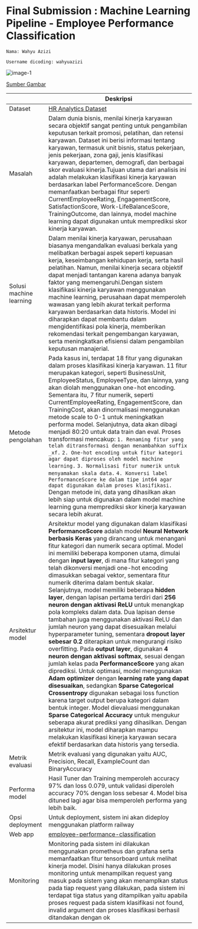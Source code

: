 # Final Submission : Machine Learning Pipeline - Employee Performance Classification  

```Nama: Wahyu Azizi```

```Username dicoding: wahyuazizi```

![image-1](https://storage.googleapis.com/kaggle-datasets-images/6489977/10481109/40eaadef91ed42fe337d399b1ae008e3/dataset-cover.jpg?t=2025-01-16-01-03-56)

[Sumber Gambar](https://www.kaggle.com/datasets/hopesb/hr-analytics-dataset)

| | Deskripsi |
| ----------- | ----------- |
| Dataset | [HR Analytics Dataset](https://www.kaggle.com/datasets/hopesb/hr-analytics-dataset) |
| Masalah | Dalam dunia bisnis, menilai kinerja karyawan secara objektif sangat penting untuk pengambilan keputusan terkait promosi, pelatihan, dan retensi karyawan. Dataset ini berisi informasi tentang karyawan, termasuk unit bisnis, status pekerjaan, jenis pekerjaan, zona gaji, jenis klasifikasi karyawan, departemen, demografi, dan berbagai skor evaluasi kinerja.Tujuan utama dari analisis ini adalah melakukan klasifikasi kinerja karyawan berdasarkan label PerformanceScore. Dengan memanfaatkan berbagai fitur seperti CurrentEmployeeRating, EngagementScore, SatisfactionScore, Work-LifeBalanceScore, TrainingOutcome, dan lainnya, model machine learning dapat digunakan untuk memprediksi skor kinerja karyawan. |
| Solusi machine learning | Dalam menilai kinerja karyawan, perusahaan biasanya mengandalkan evaluasi berkala yang melibatkan berbagai aspek seperti kepuasan kerja, keseimbangan kehidupan kerja, serta hasil pelatihan. Namun, menilai kinerja secara objektif dapat menjadi tantangan karena adanya banyak faktor yang memengaruhi.Dengan sistem klasifikasi kinerja karyawan menggunakan machine learning, perusahaan dapat memperoleh wawasan yang lebih akurat terkait performa karyawan berdasarkan data historis. Model ini diharapkan dapat membantu dalam mengidentifikasi pola kinerja, memberikan rekomendasi terkait pengembangan karyawan, serta meningkatkan efisiensi dalam pengambilan keputusan manajerial. |
| Metode pengolahan | Pada kasus ini, terdapat 18 fitur yang digunakan dalam proses klasifikasi kinerja karyawan. 11 fitur merupakan kategori, seperti BusinessUnit, EmployeeStatus, EmployeeType, dan lainnya, yang akan diolah menggunakan one-hot encoding. Sementara itu, 7 fitur numerik, seperti CurrentEmployeeRating, EngagementScore, dan TrainingCost, akan dinormalisasi menggunakan metode scale to 0-1 untuk meningkatkan performa model. Selanjutnya, data akan dibagi menjadi 80:20 untuk data train dan eval. Proses transformasi mencakup: ```1. Renaming fitur yang telah ditransformasi dengan menambahkan suffix _xf.``` ```2. One-hot encoding untuk fitur kategori agar dapat diproses oleh model machine learning.``` ```3. Normalisasi fitur numerik untuk menyamakan skala data.``` ```4. Konversi label PerformanceScore ke dalam tipe int64 agar dapat digunakan dalam proses klasifikasi.``` Dengan metode ini, data yang dihasilkan akan lebih siap untuk digunakan dalam model machine learning guna memprediksi skor kinerja karyawan secara lebih akurat. |
| Arsitektur model | Arsitektur model yang digunakan dalam klasifikasi **PerformanceScore** adalah model **Neural Network berbasis Keras** yang dirancang untuk menangani fitur kategori dan numerik secara optimal. Model ini memiliki beberapa komponen utama, dimulai dengan **input layer**, di mana fitur kategori yang telah dikonversi menjadi one-hot encoding dimasukkan sebagai vektor, sementara fitur numerik diterima dalam bentuk skalar. Selanjutnya, model memiliki beberapa **hidden layer**, dengan lapisan pertama terdiri dari **256 neuron dengan aktivasi ReLU** untuk menangkap pola kompleks dalam data. Dua lapisan dense tambahan juga menggunakan aktivasi ReLU dan jumlah neuron yang dapat disesuaikan melalui hyperparameter tuning, sementara **dropout layer sebesar 0.2** diterapkan untuk mengurangi risiko overfitting.  Pada **output layer**, digunakan **4 neuron dengan aktivasi softmax**, sesuai dengan jumlah kelas pada **PerformanceScore** yang akan diprediksi. Untuk optimasi, model menggunakan **Adam optimizer** dengan **learning rate yang dapat disesuaikan**, sedangkan **Sparse Categorical Crossentropy** digunakan sebagai loss function karena target output berupa kategori dalam bentuk integer. Model dievaluasi menggunakan **Sparse Categorical Accuracy** untuk mengukur seberapa akurat prediksi yang dihasilkan. Dengan arsitektur ini, model diharapkan mampu melakukan klasifikasi kinerja karyawan secara efektif berdasarkan data historis yang tersedia. |
| Metrik evaluasi | Metrik evaluasi yang digunakan yaitu AUC, Precision, Recall, ExampleCount dan BinaryAccuracy |
| Performa model | Hasil Tuner dan Training memperoleh accuracy 97% dan loss 0.079, untuk validasi diperoleh accuracy 70% dengan loss sebesar 4. Model bisa dituned lagi agar bisa memperoleh performa yang lebih baik. |
| Opsi deployment | Untuk deployment, sistem ini akan dideploy menggunakan platform railway |
| Web app | [employee-performance-classification](wahyuazizi-mlops.up.railway.app/v1/models/employee-performance-model/metadata)|
| Monitoring | Monitoring pada sistem ini dilakukan menggunakan prometheus dan grafana serta memanfaatkan fitur tensorboard untuk melihat kinerja model. Disini hanya dilakukan proses monitoring untuk menampilkan request yang masuk pada sistem yang akan menamplkan status pada tiap request yang dilakukan, pada sistem ini terdapat tiga status yang ditampilkan yaitu apabila proses request pada sistem klasifikasi not found, invalid argument dan proses klasifikasi berhasil ditandakan dengan ok |

